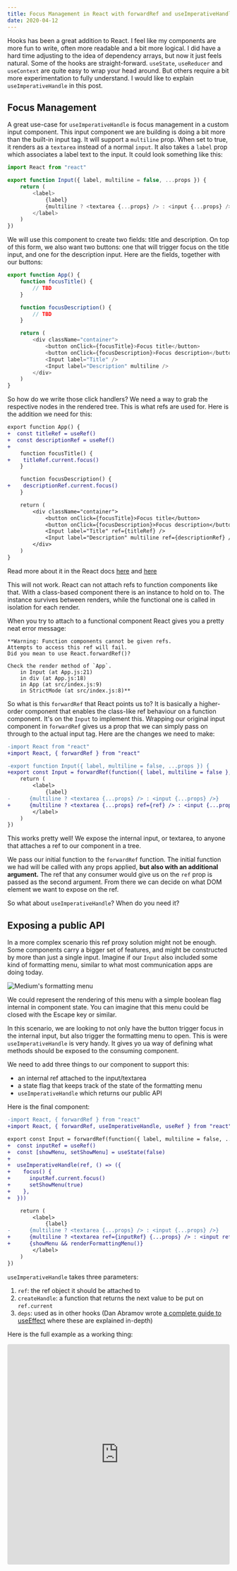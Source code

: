 ```yaml
---
title: Focus Management in React with forwardRef and useImperativeHandle
date: 2020-04-12
---
```


Hooks has been a great addition to React. I feel like my components are more fun to write, often more readable and a bit more logical. I did have a hard time adjusting to the idea of dependency arrays, but now it just feels natural. Some of the hooks are straight-forward. `useState`, `useReducer` and `useContext` are quite easy to wrap your head around. But others require a bit more experimentation to fully understand. I would like to explain `useImperativeHandle` in this post.

## Focus Management

A great use-case for `useImperativeHandle` is focus management in a custom input component. This input component we are building is doing a bit more than the built-in input tag. It will support a `multiline` prop. When set to true, it renders as a `textarea` instead of a normal `input`. It also takes a `label` prop which associates a label text to the input. It could look something like this:

```js
import React from "react"

export function Input({ label, multiline = false, ...props }) {
	return (
		<label>
			{label}
			{multiline ? <textarea {...props} /> : <input {...props} />}
		</label>
	)
})
```

We will use this component to create two fields: title and description. On top of this form, we also want two buttons: one that will trigger focus on the title input, and one for the description input. Here are the fields, together with our buttons:

```js
export function App() {
	function focusTitle() {
		// TBD
	}

	function focusDescription() {
		// TBD
	}

	return (
		<div className="container">
			<button onClick={focusTitle}>Focus title</button>
			<button onClick={focusDescription}>Focus description</button>
			<Input label="Title" />
			<Input label="Description" multiline />
		</div>
	)
}
```

So how do we write those click handlers? We need a way to grab the respective nodes in the rendered tree. This is what refs are used for. Here is the addition we need for this:

```diff
export function App() {
+  const titleRef = useRef()
+  const descriptionRef = useRef()
+
	function focusTitle() {
+    titleRef.current.focus()
	}

	function focusDescription() {
+    descriptionRef.current.focus()
	}

	return (
		<div className="container">
			<button onClick={focusTitle}>Focus title</button>
			<button onClick={focusDescription}>Focus description</button>
			<Input label="Title" ref={titleRef} />
			<Input label="Description" multiline ref={descriptionRef} />
		</div>
	)
}
```

Read more about it in the React docs [here](https://reactjs.org/docs/refs-and-the-dom.html) and [here](https://reactjs.org/docs/hooks-reference.html#useref)

This will not work. React can not attach refs to function components like that. With a class-based component there is an instance to hold on to. The instance survives between renders, while the functional one is called in isolation for each render.

When you try to attach to a functional component React gives you a pretty neat error message:

```
**Warning: Function components cannot be given refs.
Attempts to access this ref will fail.
Did you mean to use React.forwardRef()?

Check the render method of `App`.
    in Input (at App.js:21)
    in div (at App.js:18)
    in App (at src/index.js:9)
    in StrictMode (at src/index.js:8)**
```

So what is this `forwardRef` that React points us to? It is basically a higher-order component that enables the class-like ref behaviour on a function component. It's on the `Input` to implement this. Wrapping our original input component in `forwardRef` gives us a prop that we can simply pass on through to the actual input tag. Here are the changes we need to make:

```diff
-import React from "react"
+import React, { forwardRef } from "react"

-export function Input({ label, multiline = false, ...props }) {
+export const Input = forwardRef(function({ label, multiline = false }, ref) {
	return (
		<label>
			{label}
-      {multiline ? <textarea {...props} /> : <input {...props} />}
+      {multiline ? <textarea {...props} ref={ref} /> : <input {...props} ref={ref} />}
		</label>
	)
})
```

This works pretty well! We expose the internal input, or textarea, to anyone that attaches a ref to our component in a tree.

We pass our initial function to the `forwardRef` function. The initial function we had will be called with any props applied, **but also with an additional argument.** The ref that any consumer would give us on the `ref` prop is passed as the second argument. From there we can decide on what DOM element we want to expose on the ref.

So what about `useImperativeHandle`? When do you need it?

## Exposing a public API

In a more complex scenario this ref proxy solution might not be enough. Some components carry a bigger set of features, and might be constructed by more than just a single input. Imagine if our `Input` also included some kind of formatting menu, similar to what most communication apps are doing today.

![Medium's formatting menu](formatting_menu.png)

We could represent the rendering of this menu with a simple boolean flag internal in component state. You can imagine that this menu could be closed with the Escape key or similar.

In this scenario, we are looking to not only have the button trigger focus in the internal input, but also trigger the formatting menu to open. This is were `useImperativeHandle` is very handy. It gives yo ua way of defining what methods should be exposed to the consuming component.

We need to add three things to our component to support this:

- an internal ref attached to the input/textarea
- a state flag that keeps track of the state of the formatting menu
- `useImperativeHandle` which returns our public API

Here is the final component:

```diff
-import React, { forwardRef } from "react"
+import React, { forwardRef, useImperativeHandle, useRef } from "react"

export const Input = forwardRef(function({ label, multiline = false, ...props }, ref) {
+  const inputRef = useRef()
+  const [showMenu, setShowMenu] = useState(false)
+
+  useImperativeHandle(ref, () => ({
+    focus() {
+      inputRef.current.focus()
+      setShowMenu(true)
+    },
+  }))

	return (
		<label>
			{label}
-      {multiline ? <textarea {...props} /> : <input {...props} />}
+      {multiline ? <textarea ref={inputRef} {...props} /> : <input ref={inputRef} {...props} />}
+      {showMenu && renderFormattingMenu()} 
		</label>
	)
})
```

`useImperativeHandle` takes three parameters:

1. `ref`: the ref object it should be attached to
2. `createHandle`: a function that returns the next value to be put on `ref.current`
3. `deps`: used as in other hooks (Dan Abramov wrote [a complete guide to useEffect](https://overreacted.io/a-complete-guide-to-useeffect/) where these are explained in-depth)

Here is the full example as a working thing:

<iframe
     src="https://codesandbox.io/embed/useimperativehandle-m11lz?fontsize=14&hidenavigation=1&theme=dark"
     style="width:100%; height:500px; border:0; border-radius: 4px; overflow:hidden;"
     title="useImperativeHandle"
     allow="geolocation; microphone; camera; midi; vr; accelerometer; gyroscope; payment; ambient-light-sensor; encrypted-media; usb"
     sandbox="allow-modals allow-forms allow-popups allow-scripts allow-same-origin"
   ></iframe>

